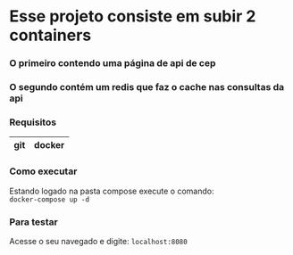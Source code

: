 # Esse projeto consiste em subir  2 containers
### O primeiro contendo uma página de api de cep
### O segundo contém um redis que faz o cache nas consultas da api

### Requisitos

| git | docker |
|-----|--------|

### Como executar

Estando logado na pasta compose execute o comando:<Br/>
`docker-compose up -d`

### Para testar

Acesse o seu navegado e digite:
`localhost:8080`
